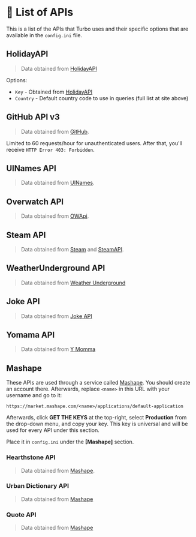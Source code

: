 # :rocket: List of APIs
This is a list of the APIs that Turbo uses and their specific options that are available in the `config.ini` file.

## HolidayAPI
> Data obtained from [HolidayAPI](https://holidayapi.com/)

Options:
* `Key` - Obtained from [HolidayAPI](https://holidayapi.com/)
* `Country` - Default country code to use in queries (full list at site above)

## GitHub API v3
> Data obtained from [GitHub](https://github.com/).

Limited to 60 requests/hour for unauthenticated users. After that, you'll receive `HTTP Error 403: Forbidden`.

## UINames API
> Data obtained from [UINames](http://uinames.com/).

## Overwatch API
> Data obtained from [OWApi](https://owapi.net/).

## Steam API
> Data obtained from [Steam](https://developer.valvesoftware.com/wiki/Steam_Web_API) and [SteamAPI](https://github.com/smiley/steamapi).

## WeatherUnderground API
> Data obtained from [Weather Underground](https://www.wunderground.com/weather/api/)

## Joke API
> Data obtained from [Joke API](http://tambal.azurewebsites.net/joke/random)

## Yomama API
> Data obtained from [Y Momma](http://yomomma.info)

## Mashape
These APIs are used through a service called [Mashape](https://market.mashape.com/). You should create an account there. Afterwards, replace `<name>` in this URL with your username and go to it:

```
https://market.mashape.com/<name>/applications/default-application
```

Afterwards, click **GET THE KEYS** at the top-right, select **Production** from the drop-down menu, and copy your key. This key is universal and will be used for every API under this section.

Place it in `config.ini` under the **[Mashape]** section.

### Hearthstone API
> Data obtained from [Mashape](https://market.mashape.com/omgvamp/hearthstone).

### Urban Dictionary API
> Data obtained from [Mashape](https://market.mashape.com/community/urban-dictionary)

### Quote API
> Data obtained from [Mashape](https://market.mashape.com/andruxnet/random-famous-quotes)
